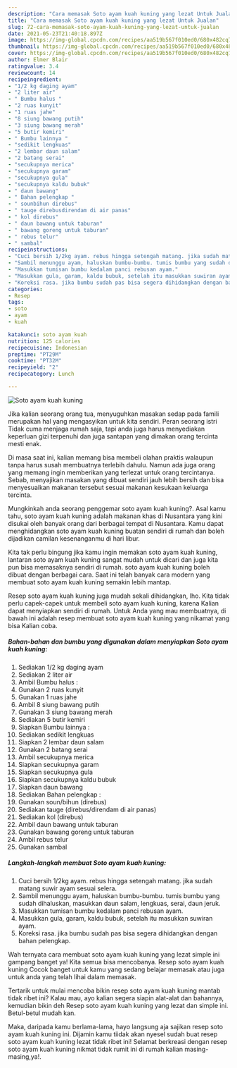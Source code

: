 ```yaml
---
description: "Cara memasak Soto ayam kuah kuning yang lezat Untuk Jualan"
title: "Cara memasak Soto ayam kuah kuning yang lezat Untuk Jualan"
slug: 72-cara-memasak-soto-ayam-kuah-kuning-yang-lezat-untuk-jualan
date: 2021-05-23T21:40:18.897Z
image: https://img-global.cpcdn.com/recipes/aa519b567f010ed0/680x482cq70/soto-ayam-kuah-kuning-foto-resep-utama.jpg
thumbnail: https://img-global.cpcdn.com/recipes/aa519b567f010ed0/680x482cq70/soto-ayam-kuah-kuning-foto-resep-utama.jpg
cover: https://img-global.cpcdn.com/recipes/aa519b567f010ed0/680x482cq70/soto-ayam-kuah-kuning-foto-resep-utama.jpg
author: Elmer Blair
ratingvalue: 3.4
reviewcount: 14
recipeingredient:
- "1/2 kg daging ayam"
- "2 liter air"
- " Bumbu halus "
- "2 ruas kunyit"
- "1 ruas jahe"
- "8 siung bawang putih"
- "3 siung bawang merah"
- "5 butir kemiri"
- " Bumbu lainnya "
- "sedikit lengkuas"
- "2 lembar daun salam"
- "2 batang serai"
- "secukupnya merica"
- "secukupnya garam"
- "secukupnya gula"
- "secukupnya kaldu bubuk"
- " daun bawang"
- " Bahan pelengkap "
- " sounbihun direbus"
- " tauge direbusdirendam di air panas"
- " kol direbus"
- " daun bawang untuk taburan"
- " bawang goreng untuk taburan"
- " rebus telur"
- " sambal"
recipeinstructions:
- "Cuci bersih 1/2kg ayam. rebus hingga setengah matang. jika sudah matang suwir ayam sesuai selera."
- "Sambil menunggu ayam, haluskan bumbu-bumbu. tumis bumbu yang sudah dihaluskan, masukkan daun salam, lengkuas, serai, daun jeruk."
- "Masukkan tumisan bumbu kedalam panci rebusan ayam."
- "Masukkan gula, garam, kaldu bubuk, setelah itu masukkan suwiran ayam."
- "Koreksi rasa. jika bumbu sudah pas bisa segera dihidangkan dengan bahan pelengkap."
categories:
- Resep
tags:
- soto
- ayam
- kuah

katakunci: soto ayam kuah 
nutrition: 125 calories
recipecuisine: Indonesian
preptime: "PT29M"
cooktime: "PT32M"
recipeyield: "2"
recipecategory: Lunch

---
```



![Soto ayam kuah kuning](https://img-global.cpcdn.com/recipes/aa519b567f010ed0/680x482cq70/soto-ayam-kuah-kuning-foto-resep-utama.jpg)

Jika kalian seorang orang tua, menyuguhkan masakan sedap pada famili merupakan hal yang mengasyikan untuk kita sendiri. Peran seorang istri Tidak cuma menjaga rumah saja, tapi anda juga harus menyediakan keperluan gizi terpenuhi dan juga santapan yang dimakan orang tercinta mesti enak.

Di masa  saat ini, kalian memang bisa membeli olahan praktis walaupun tanpa harus susah membuatnya terlebih dahulu. Namun ada juga orang yang memang ingin memberikan yang terlezat untuk orang tercintanya. Sebab, menyajikan masakan yang dibuat sendiri jauh lebih bersih dan bisa menyesuaikan makanan tersebut sesuai makanan kesukaan keluarga tercinta. 



Mungkinkah anda seorang penggemar soto ayam kuah kuning?. Asal kamu tahu, soto ayam kuah kuning adalah makanan khas di Nusantara yang kini disukai oleh banyak orang dari berbagai tempat di Nusantara. Kamu dapat menghidangkan soto ayam kuah kuning buatan sendiri di rumah dan boleh dijadikan camilan kesenanganmu di hari libur.

Kita tak perlu bingung jika kamu ingin memakan soto ayam kuah kuning, lantaran soto ayam kuah kuning sangat mudah untuk dicari dan juga kita pun bisa memasaknya sendiri di rumah. soto ayam kuah kuning boleh dibuat dengan berbagai cara. Saat ini telah banyak cara modern yang membuat soto ayam kuah kuning semakin lebih mantap.

Resep soto ayam kuah kuning juga mudah sekali dihidangkan, lho. Kita tidak perlu capek-capek untuk membeli soto ayam kuah kuning, karena Kalian dapat menyiapkan sendiri di rumah. Untuk Anda yang mau membuatnya, di bawah ini adalah resep membuat soto ayam kuah kuning yang nikamat yang bisa Kalian coba.

<!--inarticleads1-->

##### Bahan-bahan dan bumbu yang digunakan dalam menyiapkan Soto ayam kuah kuning:

1. Sediakan 1/2 kg daging ayam
1. Sediakan 2 liter air
1. Ambil  Bumbu halus :
1. Gunakan 2 ruas kunyit
1. Gunakan 1 ruas jahe
1. Ambil 8 siung bawang putih
1. Gunakan 3 siung bawang merah
1. Sediakan 5 butir kemiri
1. Siapkan  Bumbu lainnya :
1. Sediakan sedikit lengkuas
1. Siapkan 2 lembar daun salam
1. Gunakan 2 batang serai
1. Ambil secukupnya merica
1. Siapkan secukupnya garam
1. Siapkan secukupnya gula
1. Siapkan secukupnya kaldu bubuk
1. Siapkan  daun bawang
1. Sediakan  Bahan pelengkap :
1. Gunakan  soun/bihun (direbus)
1. Sediakan  tauge (direbus/direndam di air panas)
1. Sediakan  kol (direbus)
1. Ambil  daun bawang untuk taburan
1. Gunakan  bawang goreng untuk taburan
1. Ambil  rebus telur
1. Gunakan  sambal




<!--inarticleads2-->

##### Langkah-langkah membuat Soto ayam kuah kuning:

1. Cuci bersih 1/2kg ayam. rebus hingga setengah matang. jika sudah matang suwir ayam sesuai selera.
1. Sambil menunggu ayam, haluskan bumbu-bumbu. tumis bumbu yang sudah dihaluskan, masukkan daun salam, lengkuas, serai, daun jeruk.
1. Masukkan tumisan bumbu kedalam panci rebusan ayam.
1. Masukkan gula, garam, kaldu bubuk, setelah itu masukkan suwiran ayam.
1. Koreksi rasa. jika bumbu sudah pas bisa segera dihidangkan dengan bahan pelengkap.




Wah ternyata cara membuat soto ayam kuah kuning yang lezat simple ini gampang banget ya! Kita semua bisa mencobanya. Resep soto ayam kuah kuning Cocok banget untuk kamu yang sedang belajar memasak atau juga untuk anda yang telah lihai dalam memasak.

Tertarik untuk mulai mencoba bikin resep soto ayam kuah kuning mantab tidak ribet ini? Kalau mau, ayo kalian segera siapin alat-alat dan bahannya, kemudian bikin deh Resep soto ayam kuah kuning yang lezat dan simple ini. Betul-betul mudah kan. 

Maka, daripada kamu berlama-lama, hayo langsung aja sajikan resep soto ayam kuah kuning ini. Dijamin kamu tiidak akan nyesel sudah buat resep soto ayam kuah kuning lezat tidak ribet ini! Selamat berkreasi dengan resep soto ayam kuah kuning nikmat tidak rumit ini di rumah kalian masing-masing,ya!.

